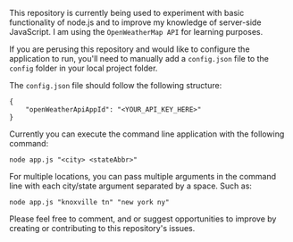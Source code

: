 This repository is currently being used to experiment with basic functionality of node.js and to improve my knowledge of server-side JavaScript. I am using the `OpenWeatherMap API` for learning purposes. 

If you are perusing this repository and would like to configure the application to run, you'll need to manually add a `config.json` file to the `config` folder in your local project folder.

The `config.json` file should follow the following structure:

```
{
    "openWeatherApiAppId": "<YOUR_API_KEY_HERE>"
} 

```

Currently you can execute the command line application with the following command:

`node app.js "<city> <stateAbbr>"`

For multiple locations, you can pass multiple arguments in the command line with each city/state argument separated by a space. Such as:

`node app.js "knoxville tn" "new york ny"`

Please feel free to comment, and or suggest opportunities to improve by creating or contributing to this repository's issues.
